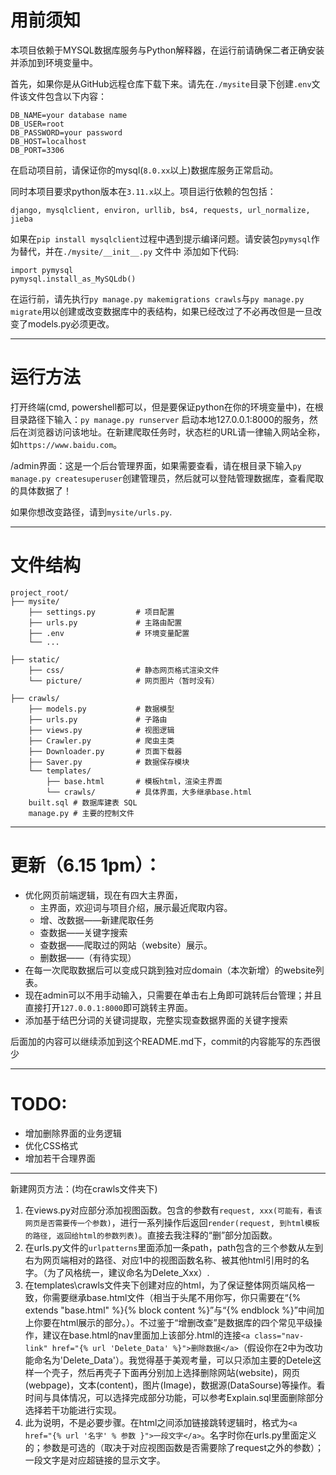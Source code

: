 # 用前须知
本项目依赖于MYSQL数据库服务与Python解释器，在运行前请确保二者正确安装并添加到环境变量中。

首先，如果你是从GitHub远程仓库下载下来。请先在`./mysite`目录下创建`.env`文件该文件包含以下内容：
```
DB_NAME=your database name
DB_USER=root
DB_PASSWORD=your password
DB_HOST=localhost
DB_PORT=3306
```
在启动项目前，请保证你的mysql(`8.0.xx`以上)数据库服务正常启动。

同时本项目要求python版本在`3.11.x`以上。项目运行依赖的包包括：
```
django, mysqlclient, environ, urllib, bs4, requests, url_normalize, jieba
```
如果在`pip install mysqlclient`过程中遇到提示编译问题。请安装包`pymysql`作为替代，并在`./mysite/__init__.py` 文件中
添加如下代码:
```
import pymysql
pymysql.install_as_MySQLdb()
```

在运行前，请先执行`py manage.py makemigrations crawls`与`py manage.py migrate`用以创建或改变数据库中的表结构，如果已经改过了不必再改但是一旦改变了models.py必须更改。

---

# 运行方法
打开终端(cmd, powershell都可以，但是要保证python在你的环境变量中)，在根目录路径下输入：`py manage.py runserver` 启动本地127.0.0.1:8000的服务，然后在浏览器访问该地址。在新建爬取任务时，状态栏的URL请一律输入网站全称，如`https://www.baidu.com`。

/admin界面：这是一个后台管理界面，如果需要查看，请在根目录下输入`py manage.py createsuperuser`创建管理员，然后就可以登陆管理数据库，查看爬取的具体数据了！

如果你想改变路径，请到`mysite/urls.py`.

---

# 文件结构
```
project_root/
├── mysite/
    ├── settings.py         # 项目配置
    ├── urls.py             # 主路由配置
    ├── .env                # 环境变量配置
    └── ...

├── static/
    ├── css/                # 静态网页格式渲染文件
    └── picture/            # 网页图片（暂时没有）

├── crawls/
    ├── models.py           # 数据模型
    ├── urls.py             # 子路由
    ├── views.py            # 视图逻辑
    ├── Crawler.py          # 爬虫主类
    ├── Downloader.py       # 页面下载器
    ├── Saver.py            # 数据保存模块
    └── templates/
        ├── base.html       # 模板html，渲染主界面
        └── crawls/         # 具体界面，大多继承base.html
    built.sql # 数据库建表 SQL
    manage.py # 主要的控制文件
```
---

# 更新（6.15 1pm）：
- 优化网页前端逻辑，现在有四大主界面，
    - 主界面，欢迎词与项目介绍，展示最近爬取内容。
    - 增、改数据——新建爬取任务
    - 查数据——关键字搜索
    - 查数据——爬取过的网站（website）展示。
    - 删数据——（有待实现）
- 在每一次爬取数据后可以变成只跳到独对应domain（本次新增）的website列表。
- 现在admin可以不用手动输入，只需要在单击右上角即可跳转后台管理；并且直接打开`127.0.0.1:8000`即可跳转主界面。
- 添加基于结巴分词的关键词提取，完整实现查数据界面的关键字搜索

后面加的内容可以继续添加到这个README.md下，commit的内容能写的东西很少

---

# TODO: 
- 增加删除界面的业务逻辑
- 优化CSS格式
- 增加若干合理界面

---

新建网页方法：(均在crawls文件夹下)
1. 在views.py对应部分添加视图函数。包含的参数有`request, xxx(可能有，看该网页是否需要传一个参数)`，进行一系列操作后返回`render(request, 到html模板的路径, 返回给html的参数列表)`。直接去我注释的“删”部分加函数。
2. 在urls.py文件的`urlpatterns`里面添加一条path，path包含的三个参数从左到右为网页端相对的路径、对应1中的视图函数名称、被其他html引用时的名字。（为了风格统一，建议命名为Delete_Xxx）.
3. 在templates\crawls文件夹下创建对应的html，为了保证整体网页端风格一致，你需要继承base.html文件（相当于头尾不用你写，你只需要在“{% extends "base.html" %}{% block content %}”与“{% endblock %}”中间加上你要在html展示的部分。）。不过鉴于“增删改查”是数据库的四个常见平级操作，建议在base.html的nav里面加上该部分.html的连接`<a class="nav-link" href="{% url 'Delete_Data' %}">删除数据</a>`（假设你在2中为改功能命名为'Delete_Data'）。我觉得基于美观考量，可以只添加主要的Detele这样一个壳子，然后再壳子下面再分别加上选择删除网站(website)，网页(webpage)，文本(content)，图片(Image)，数据源(DataSourse)等操作。看时间与具体情况，可以选择完成部分功能，可以参考Explain.sql里面删除部分选择若干功能进行实现。
4. 此为说明，不是必要步骤。在html之间添加链接跳转逻辑时，格式为`<a href="{% url '名字' % 参数 }">一段文字</a>`。名字时你在urls.py里面定义的；参数是可选的（取决于对应视图函数是否需要除了request之外的参数）；一段文字是对应超链接的显示文字。
